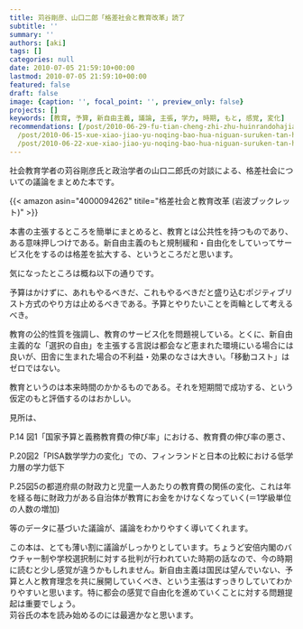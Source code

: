 ```yaml
---
title: 苅谷剛彦、山口二郎「格差社会と教育改革」読了
subtitle: ''
summary: ''
authors: [aki]
tags: []
categories: null
date: 2010-07-05 21:59:10+00:00
lastmod: 2010-07-05 21:59:10+00:00
featured: false
draft: false
image: {caption: '', focal_point: '', preview_only: false}
projects: []
keywords: [教育, 予算, 新自由主義, 議論, 主張, 学力, 時期, もと, 感覚, 変化]
recommendations: [/post/2010-06-29-fu-tian-cheng-zhi-zhu-huinrandohajiao-shi-noyu-tefang-gasugoi-du-liao/,
  /post/2010-06-15-xue-xiao-jiao-yu-noqing-bao-hua-niguan-suruken-tan-hui-di-5hui-nomemo/,
  /post/2010-06-22-xue-xiao-jiao-yu-noqing-bao-hua-niguan-suruken-tan-hui-di-6hui-nomemo-number-johokon/]
---
```

社会教育学者の苅谷剛彦氏と政治学者の山口二郎氏の対談による、格差社会についての議論をまとめた本です。  

{{< amazon asin="4000094262" titile="格差社会と教育改革 (岩波ブックレット)" >}}

本書の主張するところを簡単にまとめると、教育とは公共性を持つものであり、ある意味押しつけである。新自由主義のもと規制緩和・自由化をしていってサービス化をするのは格差を拡大する、というところだと思います。

気になったところは概ね以下の通りです。

予算はかけずに、あれもやるべきだ、これもやるべきだと盛り込むポジティブリスト方式のやり方は止めるべきである。予算とやりたいことを両輪として考えるべき。

教育の公的性質を強調し、教育のサービス化を問題視している。とくに、新自由主義的な「選択の自由」を主張する言説は都会など恵まれた環境にいる場合には良いが、田舎に生まれた場合の不利益・効果のなさは大きい。「移動コスト」はゼロではない。

教育というのは本来時間のかかるものである。それを短期間で成功する、という仮定のもと評価するのはおかしい。

見所は、

P.14 図1「国家予算と義務教育費の伸び率」における、教育費の伸び率の悪さ、

P.20図2「PISA数学学力の変化」での、フィンランドと日本の比較における低学力層の学力低下

P.25図5の都道府県の財政力と児童一人あたりの教育費の関係の変化、これは年を経る毎に財政力がある自治体が教育にお金をかけなくなっていく(＝1学級単位の人数の増加)

等のデータに基づいた議論が、議論をわかりやすく導いてくれます。

この本は、とても薄い割に議論がしっかりとしています。ちょうど安倍内閣のバウチャー制や学校選択制に対する批判が行われていた時期の話なので、今の時期に読むと少し感覚が違うかもしれません。新自由主義は国民は望んでいない、予算と人と教育理念を共に展開していくべき、という主張はすっきりしていてわかりやすいと思います。特に都会の感覚で自由化を進めていくことに対する問題提起は重要でしょう。  
苅谷氏の本を読み始めるのには最適かなと思います。


